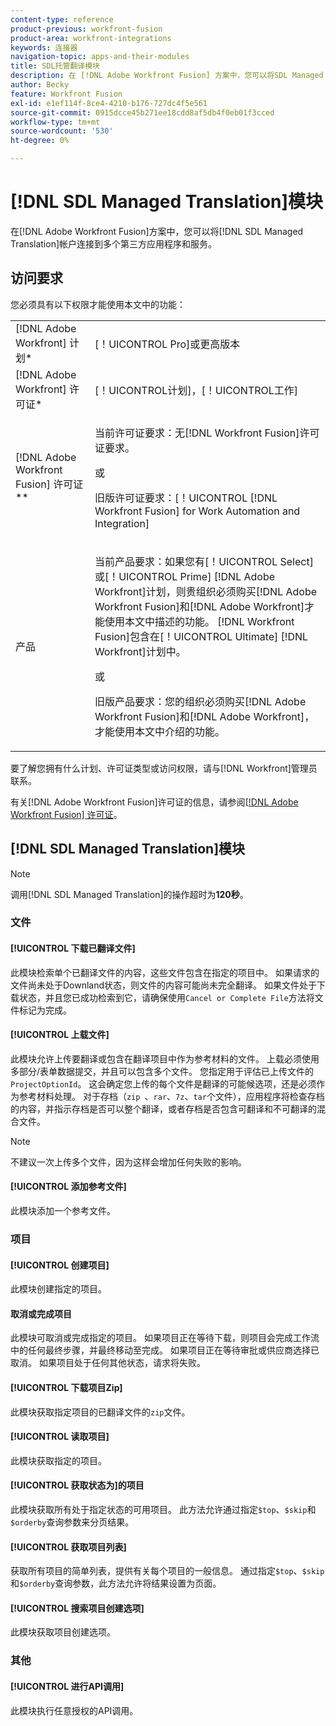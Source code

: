 ```yaml
---
content-type: reference
product-previous: workfront-fusion
product-area: workfront-integrations
keywords: 连接器
navigation-topic: apps-and-their-modules
title: SDL托管翻译模块
description: 在 [!DNL Adobe Workfront Fusion] 方案中，您可以将SDL Managed Translation帐户连接到多个第三方应用程序和服务。
author: Becky
feature: Workfront Fusion
exl-id: e1ef114f-8ce4-4210-b176-727dc4f5e561
source-git-commit: 0915dcce45b271ee18cdd8af5db4f0eb01f3cced
workflow-type: tm+mt
source-wordcount: '530'
ht-degree: 0%

---
```


# [!DNL SDL Managed Translation]模块

在[!DNL Adobe Workfront Fusion]方案中，您可以将[!DNL SDL Managed Translation]帐户连接到多个第三方应用程序和服务。

## 访问要求

您必须具有以下权限才能使用本文中的功能：

<table style="table-layout:auto"> 
 <col> 
 <col> 
 <tbody> 
  <tr> 
   <td role="rowheader">[!DNL Adobe Workfront] 计划*</td>
  <td> <p>[！UICONTROL Pro]或更高版本</p> </td>
  </tr> 
  <tr data-mc-conditions=""> 
   <td role="rowheader">[!DNL Adobe Workfront] 许可证*</td>
   <td> <p>[！UICONTROL计划]，[！UICONTROL工作]</p> </td> 
  </tr> 
  <tr> 
   <td role="rowheader">[!DNL Adobe Workfront Fusion] 许可证**</td> 
   <td>
   <p>当前许可证要求：无[!DNL Workfront Fusion]许可证要求。</p>
   <p>或</p>
   <p>旧版许可证要求：[！UICONTROL [!DNL Workfront Fusion] for Work Automation and Integration] </p>
   </td> 
  </tr> 
  <tr> 
   <td role="rowheader">产品</td> 
   <td>
   <p>当前产品要求：如果您有[！UICONTROL Select]或[！UICONTROL Prime] [!DNL Adobe Workfront]计划，则贵组织必须购买[!DNL Adobe Workfront Fusion]和[!DNL Adobe Workfront]才能使用本文中描述的功能。 [!DNL Workfront Fusion]包含在[！UICONTROL Ultimate] [!DNL Workfront]计划中。</p>
   <p>或</p>
   <p>旧版产品要求：您的组织必须购买[!DNL Adobe Workfront Fusion]和[!DNL Adobe Workfront]，才能使用本文中介绍的功能。</p>
   </td> 
  </tr> 
 </tbody> 
</table>

要了解您拥有什么计划、许可证类型或访问权限，请与[!DNL Workfront]管理员联系。

有关[!DNL Adobe Workfront Fusion]许可证的信息，请参阅[[!DNL Adobe Workfront Fusion] 许可证](../../workfront-fusion/get-started/license-automation-vs-integration.md)。

## [!DNL SDL Managed Translation]模块

>[!NOTE]
>
>调用[!DNL SDL Managed Translation]的操作超时为&#x200B;**120秒**。

### 文件

#### [!UICONTROL 下载已翻译文件]

此模块检索单个已翻译文件的内容，这些文件包含在指定的项目中。 如果请求的文件尚未处于Downland状态，则文件的内容可能尚未完全翻译。 如果文件处于下载状态，并且您已成功检索到它，请确保使用`Cancel or Complete File`方法将文件标记为完成。

#### [!UICONTROL 上载文件]

此模块允许上传要翻译或包含在翻译项目中作为参考材料的文件。 上载必须使用多部分/表单数据提交，并且可以包含多个文件。 您指定用于评估已上传文件的`ProjectOptionId`。 这会确定您上传的每个文件是翻译的可能候选项，还是必须作为参考材料处理。 对于存档（`zip `、`rar`、`7z`、`tar`个文件），应用程序将检查存档的内容，并指示存档是否可以整个翻译，或者存档是否包含可翻译和不可翻译的混合文件。

>[!NOTE]
>
>不建议一次上传多个文件，因为这样会增加任何失败的影响。

#### [!UICONTROL 添加参考文件]

此模块添加一个参考文件。

### 项目

#### [!UICONTROL 创建项目]

此模块创建指定的项目。

#### 取消或完成项目

此模块可取消或完成指定的项目。 如果项目正在等待下载，则项目会完成工作流中的任何最终步骤，并最终移动至完成。 如果项目正在等待审批或供应商选择已取消。 如果项目处于任何其他状态，请求将失败。

#### [!UICONTROL 下载项目Zip]

此模块获取指定项目的已翻译文件的`zip`文件。

#### [!UICONTROL 读取项目]

此模块获取指定的项目。

#### [!UICONTROL 获取状态为]的项目

此模块获取所有处于指定状态的可用项目。 此方法允许通过指定`$top`、`$skip`和`$orderby`查询参数来分页结果。

#### [!UICONTROL 获取项目列表]

获取所有项目的简单列表，提供有关每个项目的一般信息。 通过指定`$top`、`$skip`和`$orderby`查询参数，此方法允许将结果设置为页面。

#### [!UICONTROL 搜索项目创建选项]

此模块获取项目创建选项。

### 其他

#### [!UICONTROL 进行API调用]

此模块执行任意授权的API调用。
